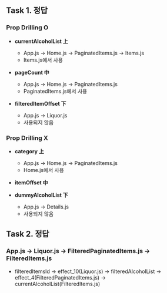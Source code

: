 ## Task 1. 정답

### Prop Drilling O

- **currentAlcoholList 上**
    - App.js -> Home.js -> PaginatedItems.js -> Items.js
    - Items.js에서 사용
    
- **pageCount 中**
    - App.js -> Home.js -> PaginatedItems.js
    - PaginatedItems.js에서 사용

- **filteredItemOffset 下**
    - App.js -> Liquor.js
    - 사용되지 않음

### Prop Drilling X
- **category 上**
    - App.js -> Home.js -> PaginatedItems.js
    - Home.js에서 사용

- **itemOffset 中**

- **dummyAlcoholList 下**
    - App.js -> Details.js
    - 사용되지 않음



## Task 2. 정답
### App.js → Liquor.js → FilteredPaginatedItems.js → FilteredItems.js

- filteredItemsId → effect_10(Liquor.js) → filteredAlcoholList → effect_4(FilteredPaginatedItems.js) → currentAlcoholList(FilteredItems.js)